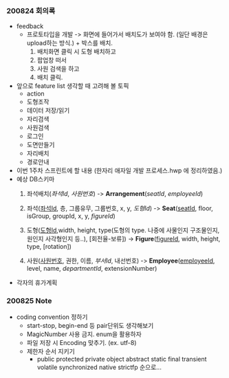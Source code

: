 ### 200824 회의록

- feedback
  - 프로토타입을 개발 -> 화면에 들어가서 배치도가 보여야 함. (일단 배경은 upload하는 방식.) + 박스를 배치.
    1. 배치화면 클릭 시 도형 배치하고
    2. 팝업창 떠서
    3. 사원 검색을 하고
    4. 배치 클릭.
- 앞으로 feature list 생각할 때 고려해 볼 토픽
  - action
  - 도형조작
  - 데이터 저장/읽기
  - 자리검색
  - 사원검색
  - 로그인
  - 도면만들기
  - 자리배치
  - 경로안내
- 이번 1주차 스프린트에 할 내용 (한자리 애자일 개발 프로세스.hwp 에 정리하였음.)
- 예상 DB스키마
  1. 좌석배치(*좌석Id*, *사원번호*)
     -> **Arrangement**(*seatId*, *employeeId*)
  
  2. 좌석(<u>좌석Id</u>, 층, 그룹유무, 그룹번호, x, y, *도형Id*)
     -> **Seat**(<u>seatId</u>, floor, isGroup, groupId, x, y, *figureId*)
  
  3. 도형(<u>도형Id</u>,width, height, type(도형의 type. 나중에 사물인지 구조물인지, 원인지 사각형인지 등..), [회전율-보류])
     -> **Figure**(<u>figureId</u>, width, height, type, [rotation])
  
  4. 사원(<u>사원번호</u>, 권한, 이름, *부서Id*, 내선번호)
     -> **Employee**(<u>employeeId</u>, level, name, *departmentId*, extensionNumber)
- 각자의 휴가계획

### 200825 Note

* coding convention 정하기
  - start-stop, begin-end 등 pair단위도 생각해보기
  - MagicNumber 사용 금지. enum을 활용하자
  - 파일 저장 시 Encoding 맞추기. (ex. utf-8)
  - 제한자 순서 지키기 
    - public protected private object abstract static final transient volatile synchronized native strictfp 순으로...